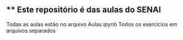 ## ** Este repositório é das aulas do SENAI

Todas as aulas estão no arquivo Aulas.ipynb
Todos os exercícios em arquivos separados 